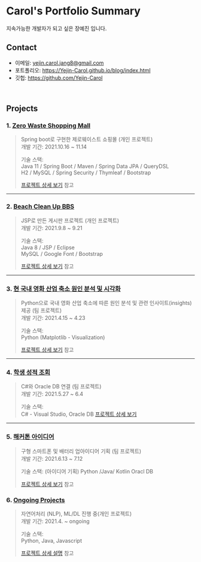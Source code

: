# Carol's Portfolio Summary

지속가능한 개발자가 되고 싶은 장예진 입니다.
</br>

## Contact

- 이메일: yejin.carol.jang8@gmail.com
- 포트폴리오: https://Yejin-Carol.github.io/blog/index.html
- 깃헙: https://github.com/Yejin-Carol

</br>

## Projects

### 1. [Zero Waste Shopping Mall](https://github.com/Yejin-Carol/portfolio/tree/main/zerowasteshop)

> Spring boot로 구현한 제로웨이스트 쇼핑몰 (개인 프로젝트)  
> 개발 기간: 2021.10.16 ~ 11.14
>
> 기술 스택:  
> Java 11 / Spring Boot / Maven / Spring Data JPA / QueryDSL  
> H2 / MySQL / Spring Security / Thymleaf / Bootstrap
>
> [프로젝트 상세 보기](https://github.com/Yejin-Carol/portfolio/tree/main/zerowasteshop) 참고

---

### 2. [Beach Clean Up BBS](https://github.com/Yejin-Carol/portfolio/tree/main/Beachclean_BBS)

> JSP로 만든 게시판 프로젝트 (개인 프로젝트)  
> 개발 기간: 2021.9.8 ~ 9.21
>
> 기술 스택:  
> Java 8 / JSP / Eclipse  
> MySQL / Google Font / Bootstrap
>
> [프로젝트 상세 보기](https://github.com/Yejin-Carol/portfolio/tree/main/Beachclean_BBS) 참고

---

### 3. [현 국내 영화 산업 축소 원인 분석 및 시각화](https://github.com/bbeuro132/Python-Team-Project)

> Python으로 국내 영화 산업 축소에 따른 원인 분석 및 관련 인사이트(insights) 제공 (팀 프로젝트)  
> 개발 기간: 2021.4.15 ~ 4.23
>
> 기술 스택:  
> Python (Matplotlib - Visualization)
>
> [프로젝트 상세 보기](https://github.com/bbeuro132/Python-Team-Project) 참고

---

### 4. [학생 성적 조회](https://github.com/Yejin-Carol/portfolio/tree/main/DB_Csharp)

> C#와 Oracle DB 연결 (팀 프로젝트)  
> 개발 기간: 2021.5.27 ~ 6.4
>
> 기술 스택:  
> C# - Visual Studio, Oracle DB
> [프로젝트 상세 보기](https://github.com/Yejin-Carol/portfolio/tree/main/DB_Csharp)

---

### 5. [해커톤 아이디어](https://github.com/Yejin-Carol/portfolio/tree/main/hackton_idea)

> 구형 스마트폰 및 배터리 업아이디어 기획 (팀 프로젝트)  
> 개발 기간: 2021.6.13 ~ 7.12
>
> 기술 스택: (아이디어 기획)
> Python /Java/ Kotlin
> Oracl DB
>
> [프로젝트 상세 보기](https://github.com/Yejin-Carol/portfolio/tree/main/hackton_idea) 참고

### 6. [Ongoing Projects](https://github.com/Yejin-Carol/DailyPractice)

> 자연어처리 (NLP), ML/DL 진행 중(개인 프로젝트)  
> 개발 기간: 2021.4. ~ ongoing
>
> 기술 스택:  
> Python, Java, Javascript
>
> [프로젝트 상세 설명](https://github.com/Yejin-Carol/DailyPracticey) 참고
